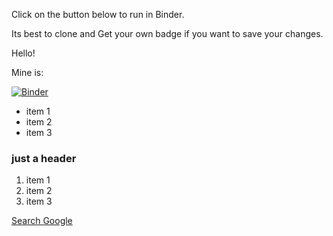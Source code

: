 Click on the button below to run in Binder.

Its best to clone and Get your own badge if you want to save your changes.

Hello!

Mine is:

[![Binder](https://mybinder.org/badge_logo.svg)](https://mybinder.org/v2/gh/BB9803/thpday0/master)

- item 1
- item 2
- item 3

### just a header

1. item 1
2. item 2
3. item 3

[Search Google](https://www.google.com)